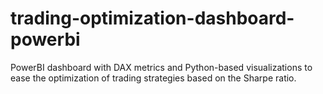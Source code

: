 # trading-optimization-dashboard-powerbi
PowerBI dashboard with DAX metrics and Python-based visualizations to ease the optimization of trading strategies based on the Sharpe ratio.
